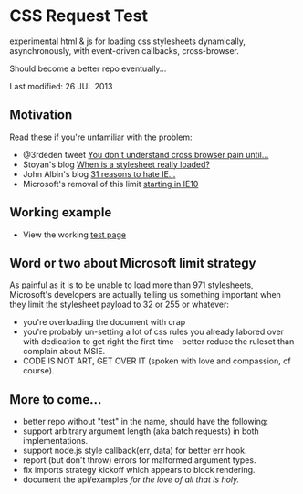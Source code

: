 CSS Request Test
================

experimental html &amp; js for loading css stylesheets dynamically, asynchronously, with event-driven 
callbacks, cross-browser.

Should become a better repo eventually&hellip;

Last modified: 26 JUL 2013

Motivation
----------

Read these if you're unfamiliar with the problem:

+ @3rdeden tweet [You don&#39;t understand cross browser pain until&hellip;](https://twitter.com/3rdEden/statuses/358669103973675009)
+ Stoyan's blog [When is a stylesheet really loaded?](http://www.phpied.com/when-is-a-stylesheet-really-loaded/)
+ John Albin's blog [31 reasons to hate IE&hellip;](http://john.albin.net/css/ie-stylesheets-not-loading)
+ Microsoft&#39;s removal of this limit [starting in IE10](http://msdn.microsoft.com/en-us/library/ie/hh920762.aspx)

Working example
---------------

+ View the working [test page](http://rawgithub.com/dfkaye/css-request-test/master/index.html)

Word or two about Microsoft limit strategy
--------------------------------------------

As painful as it is to be unable to load more than 971 stylesheets, Microsoft's developers are 
actually telling us something important when they limit the stylesheet payload to 32 or 255 or 
whatever:

+ you're overloading the document with crap
+ you're probably un-setting a lot of css rules you already labored over with dedication to 
    get right the first time - better reduce the ruleset than complain about MSIE.
+ CODE IS NOT ART, GET OVER IT (spoken with love and compassion, of course).

More to come&hellip;
--------------------

+ better repo without "test" in the name, should have the following:
+ support arbitrary argument length (aka batch requests) in both implementations.
+ support node.js style callback(err, data) for better err hook.
+ report (but don't throw) errors for malformed argument types.
+ fix imports strategy kickoff which appears to block rendering.
+ document the api/examples *for the love of all that is holy.*
